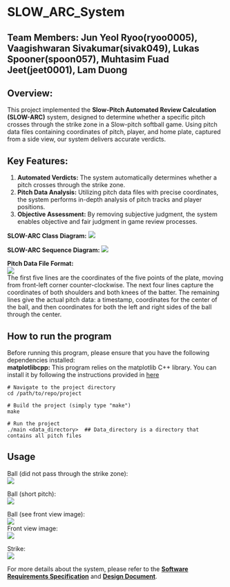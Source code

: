 # SLOW_ARC_System
## Team Members: Jun Yeol Ryoo(ryoo0005), Vaagishwaran Sivakumar(sivak049), Lukas Spooner(spoon057), Muhtasim Fuad Jeet(jeet0001), Lam Duong

## Overview:
This project implemented the **Slow-Pitch Automated Review Calculation (SLOW-ARC)** system, designed to determine whether a specific pitch crosses through the strike zone in a Slow-pitch softball game. Using pitch data files containing coordinates of pitch, player, and home plate, captured from a side view, our system delivers accurate verdicts.

## Key Features:
1) **Automated Verdicts:** The system automatically determines whether a pitch crosses through the strike zone.
2) **Pitch Data Analysis:** Utilizing pitch data files with precise coordinates, the system performs in-depth analysis of pitch tracks and player positions.
3) **Objective Assessment:** By removing subjective judgment, the system enables objective and fair judgment in game review processes.

**SLOW-ARC Class Diagram:**
![](images/SLOW-ARC_ClassDiagram.bmp)

**SLOW-ARC Sequence Diagram:**
![](images/sequence_diagram.bmp)

**Pitch Data File Format:**<br>
![](images/pitch_data_file.bmp)<br>
The first five lines are the coordinates of the five points of the plate, moving from front-left corner counter-clockwise. The next four lines capture the coordinates of both shoulders and both knees of the batter. The remaining lines give the actual pitch data: a timestamp, coordinates for the center of the ball, and then coordinates for both the left and right sides of the ball through the center.

## How to run the program
Before running this program, please ensure that you have the following dependencies installed:<br>
**matplotlibcpp:** This program relies on the matplotlib C++ library. You can install it by following the instructions provided in [here](https://github.com/lava/matplotlib-cpp)
```
# Navigate to the project directory 
cd /path/to/repo/project

# Build the project (simply type "make")
make
 
# Run the project
./main <data_directory>  ## Data_directory is a directory that contains all pitch files
```

## Usage
Ball (did not pass through the strike zone):<br>
![](images/ball1.gif)

Ball (short pitch):<br>
![](images/ball2_short.gif)

Ball (see front view image):<br>
![](images/ball3.gif)<br>
Front view image:<br>
![](images/ball3_front.bmp)

Strike:<br>
![](images/strike.gif)

For more details about the system, please refer to the [**Software Requirements Specification**](documents/SRS_v_3.0.pdf) and [**Design Document**](documents/DesignDoc.docx.pdf).
